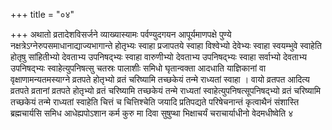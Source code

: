 +++
title = "०४"

+++
अथातो व्रतादेशविसर्जने व्याख्यास्यामः पर्वण्युदगयन आपूर्यमाणपक्षे
पुण्ये नक्षत्रेऽग्नेरुपसमाधानाद्याज्यभागान्ते होतृभ्यः स्वाहा
प्रजापतये स्वाहा विश्वेभ्यो देवेभ्यः स्वाहा स्वयम्भुवे स्वाहेति होतृषु
सांहितीभ्यो देवताभ्य उपनिषद्भ्यः स्वाहा वारुणीभ्यो देवताभ्य
उपनिषद्भ्यः स्वाहा सर्वाभ्यो देवताभ्य उपनिषद्भ्यः
स्वाहेत्युपनिषत्सु चतस्रः पालाशीः समिधो घृतान्वक्ता आदधाति याज्ञिकानां
वा वृक्षाणामन्यतमस्याग्ने व्रतपते होतृभ्यो व्रतं चरिष्यामि तच्छकेयं
तन्मे राध्यतां स्वाहा । वायो व्रतपत आदित्य व्रतपते व्रतानां
व्रतपते होतृभ्यो व्रतं चरिष्यामि तच्छकेयं तन्मे राध्यतां
स्वाहेत्युपनिषत्सूपनिषद्भ्यो व्रतं चरिष्यामि
तच्छकेयं तन्मे राध्यतां स्वाहेति चित्तं च चित्तिश्चेति
जयादि प्रतिपद्यते परिषेचनान्तं कृत्वाथैनं संशास्ति ब्रह्मचार्यसि
समिध आधेह्यपोऽशान कर्म कुरु मा दिवा सुषुप्था भिक्षाचर्यं
चराचार्याधीनो वेदमधीष्वेति ४   
